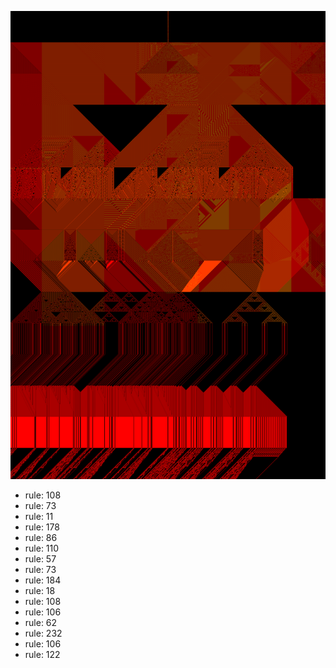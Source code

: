 ![photo](./output.png) 
 * rule: 108
* rule: 73
* rule: 11
* rule: 178
* rule: 86
* rule: 110
* rule: 57
* rule: 73
* rule: 184
* rule: 18
* rule: 108
* rule: 106
* rule: 62
* rule: 232
* rule: 106
* rule: 122
